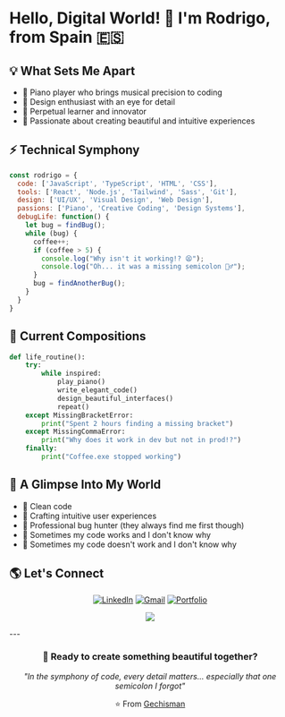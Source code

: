# Hello, Digital World! 🚀 I'm Rodrigo, from Spain 🇪🇸

## 💡 What Sets Me Apart

- 🎹 Piano player who brings musical precision to coding
- 🎨 Design enthusiast with an eye for detail
- 🔄 Perpetual learner and innovator
- 🌟 Passionate about creating beautiful and intuitive experiences

## ⚡ Technical Symphony

```javascript
const rodrigo = {
  code: ['JavaScript', 'TypeScript', 'HTML', 'CSS'],
  tools: ['React', 'Node.js', 'Tailwind', 'Sass', 'Git'],
  design: ['UI/UX', 'Visual Design', 'Web Design'],
  passions: ['Piano', 'Creative Coding', 'Design Systems'],
  debugLife: function() {
    let bug = findBug();
    while (bug) {
      coffee++;
      if (coffee > 5) {
        console.log("Why isn't it working!? 😫");
        console.log("Oh... it was a missing semicolon 🤦‍♂️");
      }
      bug = findAnotherBug();
    }
  }
}
```

## 🎼 Current Compositions

```python
def life_routine():
    try:
        while inspired:
            play_piano()
            write_elegant_code()
            design_beautiful_interfaces()
            repeat()
    except MissingBracketError:
        print("Spent 2 hours finding a missing bracket")
    except MissingCommaError:
        print("Why does it work in dev but not in prod!?")
    finally:
        print("Coffee.exe stopped working")
```

## 💫 A Glimpse Into My World

- 🎵 Clean code
- 🎨 Crafting intuitive user experiences
- 🔫 Professional bug hunter (they always find me first though)
- 💭 Sometimes my code works and I don't know why
- 🤯 Sometimes my code doesn't work and I don't know why

## 🌎 Let's Connect

<div align="center">

[![LinkedIn](https://img.shields.io/badge/LinkedIn-0077B5?style=for-the-badge&logo=linkedin&logoColor=white)](https://www.linkedin.com/in/rodrigo-pi%C3%B1el/)
[![Gmail](https://img.shields.io/badge/Gmail-D14836?style=for-the-badge&logo=gmail&logoColor=white)](mailto:rodrigo.pinelpastrana@gmail.com)
[![Portfolio](https://img.shields.io/badge/Portfolio-000000?style=for-the-badge&logo=About.me&logoColor=white)](https://rodrigo-pinel.vercel.app/)

</div>

<p align="center">
  <a href="https://skillicons.dev">
    <img src="https://skillicons.dev/icons?i=html,css,sass,tailwind,bootstrap,js,ts,vite,nodejs,express,react,astro,java,unity,postman,mongodb,mysql,git,github,figma,ae,ps&perline=9" />
  </a>
</p>
---

<div align="center">
  
### 🚀 Ready to create something beautiful together?

_"In the symphony of code, every detail matters... especially that one semicolon I forgot"_

⭐️ From [Gechisman](https://github.com/Gechisman)

</div>
